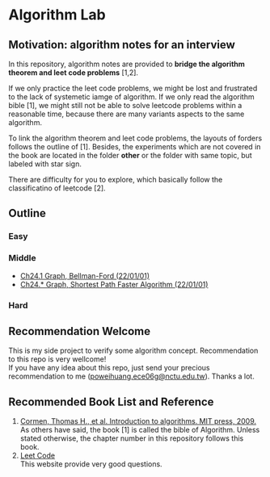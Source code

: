 ﻿# Algorithm Lab

## Motivation: algorithm notes for an interview
In this repository, algorithm notes are provided to **bridge the algorithm theorem and leet code problems** [1,2].

If we only practice the leet code problems, we might be lost and frustrated to the lack of systemetic iamge of algorithm.
If we only read the algorithm bible [1], we might still not be able to solve leetcode problems within a reasonable time, because there are many variants aspects to the same algorithm. 

To link the algorithm theorem and leet code problems, the layouts of forders follows the outline of [1]. Besides, the experiments which are not covered in the book are located in the folder **other** or the folder with same topic, but labeled with star sign.

There are difficulty for you to explore, which basically follow the classificatino of leetcode [2].

## Outline  

### Easy


### Middle
- [Ch24.1 Graph, Bellman-Ford (22/01/01)](/Ch24_single_source_shortest_paths/1_middle_bellman_ford)  
- [Ch24.* Graph, Shortest Path Faster Algorithm (22/01/01)](/Ch24_single_source_shortest_paths/other_middle_SPFA)  


### Hard  


## Recommendation Welcome
This is my side project to verify some algorithm concept. Recommendation to this repo is very wellcome!  
If you have any idea about this repo, just send your precious recommendation to me (poweihuang.ece06g@nctu.edu.tw). Thanks a lot.

## Recommended Book List and Reference


1. [Cormen, Thomas H., et al. Introduction to algorithms. MIT press, 2009.](https://edutechlearners.com/download/Introduction_to_algorithms-3rd%20Edition.pdf)  
As others have said, the book [1] is called the bible of Algorithm. Unless stated otherwise, the chapter number in this repository follows this book.
2. [Leet Code](https://leetcode.com/)  
This website provide very good questions.